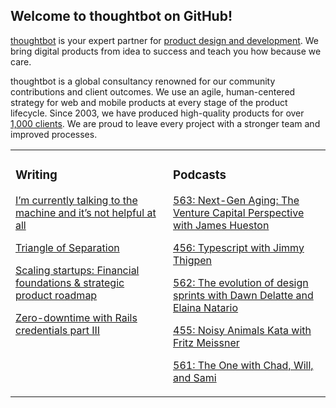 ## Welcome to thoughtbot on GitHub!

[thoughtbot][1] is your expert partner for [product design and development][2].
We bring digital products from idea to success and teach you how because we
care.

thoughtbot is a global consultancy renowned for our community contributions and
client outcomes. We use an agile, human-centered strategy for web and mobile
products at every stage of the product lifecycle. Since 2003, we have produced
high-quality products for over [1,000 clients][3]. We are proud to leave every
project with a stronger team and improved processes.

<table><tr><td valign="top" width="50%">

### Writing

<!-- blog starts -->
[I’m currently talking to the machine and it’s not helpful at all](https://feed.thoughtbot.com/link/24077/16975825/i-m-currently-talking-to-the-machine-and-it-s-not-helpful-at-all)

[Triangle of Separation](https://feed.thoughtbot.com/link/24077/16974148/triangle-of-separation)

[Scaling startups: Financial foundations & strategic product roadmap](https://feed.thoughtbot.com/link/24077/16970257/scaling-startups-financial-foundations-strategic-product-roadmap)

[Zero-downtime with Rails credentials part III](https://feed.thoughtbot.com/link/24077/16970258/from-environment-variables-to-rails-credentials-part-three)

<!-- blog ends -->
</td><td valign="top" width="50%">

### Podcasts

<!-- podcasts starts -->
[563: Next-Gen Aging: The Venture Capital Perspective with James Hueston](https://podcast.thoughtbot.com/563)

[456: Typescript with Jimmy Thigpen](https://bikeshed.thoughtbot.com/456)

[562: The evolution of design sprints with Dawn Delatte and Elaina Natario](https://podcast.thoughtbot.com/562)

[455: Noisy Animals Kata with Fritz Meissner](https://bikeshed.thoughtbot.com/455)

[561: The One with Chad, Will, and Sami](https://podcast.thoughtbot.com/561)

<!-- podcasts ends -->
</td></tr></table>

[1]: https://thoughtbot.com
[2]: https://thoughtbot.com/services
[3]: https://thoughtbot.com/case-studies
